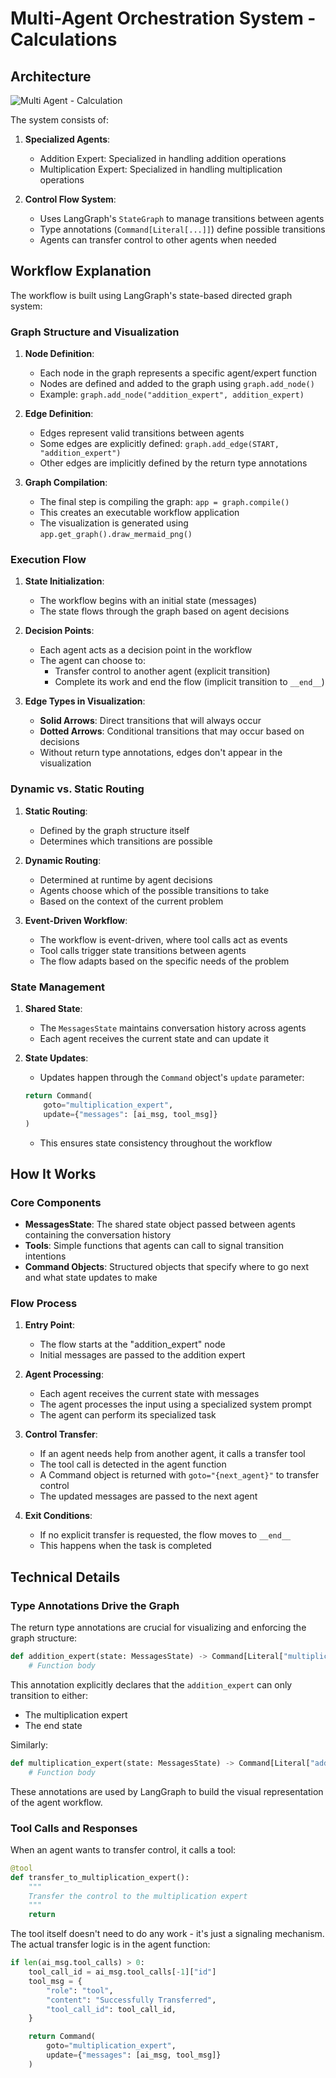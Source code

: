 # Multi-Agent Orchestration System - Calculations

## Architecture

![Multi Agent - Calculation](multi-agent.png "Multi Agent - Calculation")

The system consists of:

1. **Specialized Agents**:

   - Addition Expert: Specialized in handling addition operations
   - Multiplication Expert: Specialized in handling multiplication operations

2. **Control Flow System**:
   - Uses LangGraph's `StateGraph` to manage transitions between agents
   - Type annotations (`Command[Literal[...]]`) define possible transitions
   - Agents can transfer control to other agents when needed

## Workflow Explanation

The workflow is built using LangGraph's state-based directed graph system:

### Graph Structure and Visualization

1. **Node Definition**:

   - Each node in the graph represents a specific agent/expert function
   - Nodes are defined and added to the graph using `graph.add_node()`
   - Example: `graph.add_node("addition_expert", addition_expert)`

2. **Edge Definition**:

   - Edges represent valid transitions between agents
   - Some edges are explicitly defined: `graph.add_edge(START, "addition_expert")`
   - Other edges are implicitly defined by the return type annotations

3. **Graph Compilation**:
   - The final step is compiling the graph: `app = graph.compile()`
   - This creates an executable workflow application
   - The visualization is generated using `app.get_graph().draw_mermaid_png()`

### Execution Flow

1. **State Initialization**:

   - The workflow begins with an initial state (messages)
   - The state flows through the graph based on agent decisions

2. **Decision Points**:

   - Each agent acts as a decision point in the workflow
   - The agent can choose to:
     - Transfer control to another agent (explicit transition)
     - Complete its work and end the flow (implicit transition to `__end__`)

3. **Edge Types in Visualization**:
   - **Solid Arrows**: Direct transitions that will always occur
   - **Dotted Arrows**: Conditional transitions that may occur based on decisions
   - Without return type annotations, edges don't appear in the visualization

### Dynamic vs. Static Routing

1. **Static Routing**:

   - Defined by the graph structure itself
   - Determines which transitions are possible

2. **Dynamic Routing**:

   - Determined at runtime by agent decisions
   - Agents choose which of the possible transitions to take
   - Based on the context of the current problem

3. **Event-Driven Workflow**:
   - The workflow is event-driven, where tool calls act as events
   - Tool calls trigger state transitions between agents
   - The flow adapts based on the specific needs of the problem

### State Management

1. **Shared State**:

   - The `MessagesState` maintains conversation history across agents
   - Each agent receives the current state and can update it

2. **State Updates**:
   - Updates happen through the `Command` object's `update` parameter:
   ```python
   return Command(
       goto="multiplication_expert",
       update={"messages": [ai_msg, tool_msg]}
   )
   ```
   - This ensures state consistency throughout the workflow

## How It Works

### Core Components

- **MessagesState**: The shared state object passed between agents containing the conversation history
- **Tools**: Simple functions that agents can call to signal transition intentions
- **Command Objects**: Structured objects that specify where to go next and what state updates to make

### Flow Process

1. **Entry Point**:

   - The flow starts at the "addition_expert" node
   - Initial messages are passed to the addition expert

2. **Agent Processing**:

   - Each agent receives the current state with messages
   - The agent processes the input using a specialized system prompt
   - The agent can perform its specialized task

3. **Control Transfer**:

   - If an agent needs help from another agent, it calls a transfer tool
   - The tool call is detected in the agent function
   - A Command object is returned with `goto="{next_agent}"` to transfer control
   - The updated messages are passed to the next agent

4. **Exit Conditions**:
   - If no explicit transfer is requested, the flow moves to `__end__`
   - This happens when the task is completed

## Technical Details

### Type Annotations Drive the Graph

The return type annotations are crucial for visualizing and enforcing the graph structure:

```python
def addition_expert(state: MessagesState) -> Command[Literal["multiplication_expert", "__end__"]]:
    # Function body
```

This annotation explicitly declares that the `addition_expert` can only transition to either:

- The multiplication expert
- The end state

Similarly:

```python
def multiplication_expert(state: MessagesState) -> Command[Literal["addition_expert", "__end__"]]:
    # Function body
```

These annotations are used by LangGraph to build the visual representation of the agent workflow.

### Tool Calls and Responses

When an agent wants to transfer control, it calls a tool:

```python
@tool
def transfer_to_multiplication_expert():
    """
    Transfer the control to the multiplication expert
    """
    return
```

The tool itself doesn't need to do any work - it's just a signaling mechanism. The actual transfer logic is in the agent function:

```python
if len(ai_msg.tool_calls) > 0:
    tool_call_id = ai_msg.tool_calls[-1]["id"]
    tool_msg = {
        "role": "tool",
        "content": "Successfully Transferred",
        "tool_call_id": tool_call_id,
    }

    return Command(
        goto="multiplication_expert",
        update={"messages": [ai_msg, tool_msg]}
    )
```
